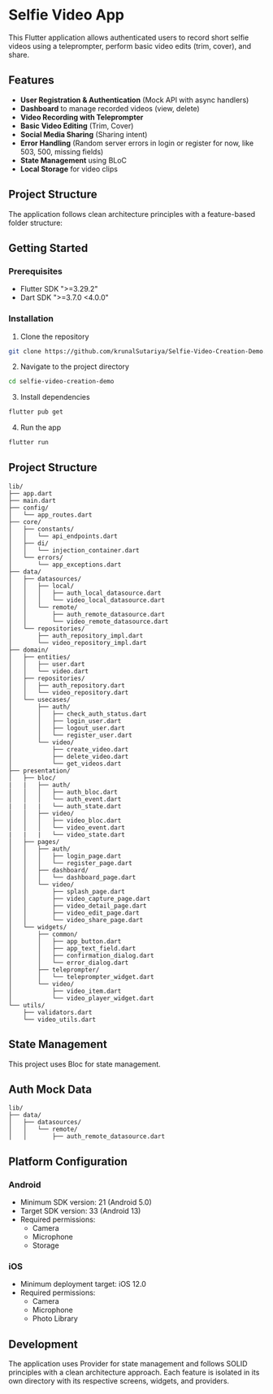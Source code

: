 # Selfie Video App

This Flutter application allows authenticated users to record short selfie videos using a teleprompter, perform basic video edits (trim, cover), and share.  

## Features

- **User Registration & Authentication** (Mock API with async handlers)  
- **Dashboard** to manage recorded videos (view, delete)  
- **Video Recording with Teleprompter**  
- **Basic Video Editing** (Trim, Cover)  
- **Social Media Sharing** (Sharing intent)  
- **Error Handling** (Random server errors in login or register for now, like 503, 500, missing fields)  
- **State Management** using BLoC  
- **Local Storage** for video clips 

## Project Structure

The application follows clean architecture principles with a feature-based folder structure:

## Getting Started

### Prerequisites
- Flutter SDK ">=3.29.2"
- Dart SDK ">=3.7.0 <4.0.0"


### Installation
1. Clone the repository
```bash
git clone https://github.com/krunalSutariya/Selfie-Video-Creation-Demo.git
```

2. Navigate to the project directory
```bash
cd selfie-video-creation-demo
```

3. Install dependencies
```bash
flutter pub get
```

4. Run the app
```bash
flutter run
```

## Project Structure
```
lib/
├── app.dart
├── main.dart
├── config/
│   └── app_routes.dart
├── core/
│   ├── constants/
│   │   └── api_endpoints.dart
│   ├── di/
│   │   └── injection_container.dart
│   └── errors/
│       └── app_exceptions.dart
├── data/
│   ├── datasources/
│   │   ├── local/
│   │   │   ├── auth_local_datasource.dart
│   │   │   └── video_local_datasource.dart
│   │   └── remote/
│   │       ├── auth_remote_datasource.dart
│   │       └── video_remote_datasource.dart
│   └── repositories/
│       ├── auth_repository_impl.dart
│       └── video_repository_impl.dart
├── domain/
│   ├── entities/
│   │   ├── user.dart
│   │   └── video.dart
│   ├── repositories/
│   │   ├── auth_repository.dart
│   │   └── video_repository.dart
│   └── usecases/
│       ├── auth/
│       │   ├── check_auth_status.dart
│       │   ├── login_user.dart
│       │   ├── logout_user.dart
│       │   └── register_user.dart
│       └── video/
│           ├── create_video.dart
│           ├── delete_video.dart
│           └── get_videos.dart
├── presentation/
│   ├── bloc/
|   |   ├── auth/
│   │   │   ├── auth_bloc.dart
│   │   │   └── auth_event.dart
|   |   |   └── auth_state.dart
│   │   ├── video/
│   │   │   ├── video_bloc.dart
│   │   │   └── video_event.dart
|   |   |   └── video_state.dart
│   ├── pages/
│   │   ├── auth/
│   │   │   ├── login_page.dart
│   │   │   └── register_page.dart
│   │   ├── dashboard/
│   │   │   └── dashboard_page.dart
│   │   └── video/
│   │       ├── splash_page.dart
│   │       ├── video_capture_page.dart
│   │       ├── video_detail_page.dart
│   │       ├── video_edit_page.dart
│   │       └── video_share_page.dart
│   └── widgets/
│       ├── common/
│       │   ├── app_button.dart
│       │   ├── app_text_field.dart
│       │   ├── confirmation_dialog.dart
│       │   └── error_dialog.dart
│       ├── teleprompter/
│       │   └── teleprompter_widget.dart
│       └── video/
│           ├── video_item.dart
│           └── video_player_widget.dart
└── utils/
    ├── validators.dart
    └── video_utils.dart
```

## State Management

This project uses Bloc for state management.

## Auth Mock Data
```
lib/
├── data/
│   ├── datasources/
│   │   └── remote/
│   │       ├── auth_remote_datasource.dart

```
## Platform Configuration

### Android

- Minimum SDK version: 21 (Android 5.0)
- Target SDK version: 33 (Android 13)
- Required permissions:
  - Camera
  - Microphone
  - Storage

### iOS

- Minimum deployment target: iOS 12.0
- Required permissions:
  - Camera
  - Microphone
  - Photo Library

## Development

The application uses Provider for state management and follows SOLID principles with a clean architecture approach. Each feature is isolated in its own directory with its respective screens, widgets, and providers.
